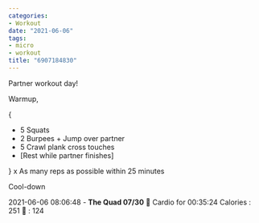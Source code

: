 ```yaml
---
categories:
- Workout
date: "2021-06-06"
tags:
- micro
- workout
title: "6907184830"
---
```


Partner workout day!

Warmup,

{

- 5 Squats
- 2 Burpees + Jump over partner
- 5 Crawl plank cross touches
- \[Rest while partner finishes\]

} x As many reps as possible within 25 minutes

Cool-down

2021-06-06 08:06:48 - **The Quad 07/30** 🤸 Cardio for 00:35:24 Calories : 251 💓 : 124
